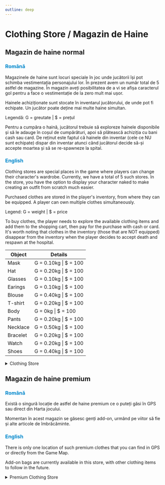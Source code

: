 ```yaml
---
outline: deep
---
```


# Clothing Store / Magazin de Haine

## Magazin de haine normal

### <span style="color: #0088CC">Română</span>

Magazinele de haine sunt locuri speciale în joc unde jucătorii își pot schimba vestimentația personajului lor. În prezent avem un număr total de 5 astfel de magazine. În magazin aveți posibilitatea de a vi se afișa caracterul gol pentru a face o vestimentație de la zero mult mai ușor.

Hainele achiziționate sunt stocate în inventarul jucătorului, de unde pot fi echipate. Un jucător poate deține mai multe haine simultan.

Legendă: G = greutate | $ = prețul

Pentru a cumpăra o haină, jucătorul trebuie să exploreze hainele disponibile și să le adauge în coșul de cumpărături, apoi să plătească achiziția cu bani cash sau card. De reținut este faptul că hainele din inventar (cele ce NU sunt echipate) dispar din inventar atunci când jucătorul decide să-și accepte moartea și să se re-spawneze la spital.

### <span style="color: #0088CC">English</span>

Clothing stores are special places in the game where players can change their character's wardrobe. Currently, we have a total of 5 such stores. In the store, you have the option to display your character naked to make creating an outfit from scratch much easier.

Purchased clothes are stored in the player's inventory, from where they can be equipped. A player can own multiple clothes simultaneously.

Legend: G = weight | $ = price

To buy clothes, the player needs to explore the available clothing items and add them to the shopping cart, then pay for the purchase with cash or card. It's worth noting that clothes in the inventory (those that are NOT equipped) disappear from the inventory when the player decides to accept death and respawn at the hospital.

|Object|Details|
|--|--|
|Mask|G = 0.10kg \| $ = 100|
|Hat|G = 0.20kg \| $ = 100|
|Glasses|G = 0.10kg \| $ = 100|
|Earings|G = 0.10kg \| $ = 100|
|Blouse|G = 0.40kg \| $ = 100|
|T-shirt|G = 0.20kg \| $ = 100|
|Body|G = 0kg \| $ = 100|
|Pants|G = 0.20kg \| $ = 100|
|Necklace|G = 0.50kg \| $ = 100|
|Bracelet|G = 0.20kg \| $ = 100|
|Watch|G = 0.20kg \| $ = 100|
|Shoes|G = 0.40kg \| $ = 100|

<details>
  <summary>Clothing Store</summary>
  <img src="https://v.b-zone.ro/images/wiki/normal-clothing-store.gif" alt="Clothing Store">
</details>

## Magazin de haine premium

### <span style="color: #0088CC">Română</span>

Există o singură locație de astfel de haine premium ce o puteți găsi în GPS sau direct din Harta jocului.

Momentan în acest magazin se găsesc genți add-on, urmând pe viitor să fie și alte articole de îmbrăcăminte.

### <span style="color: #0088CC">English</span>

There is only one location of such premium clothes that you can find in GPS or directly from the Game Map.

Add-on bags are currently available in this store, with other clothing items to follow in the future.

<details>
  <summary>Premium Clothing Store</summary>
  <img src="https://v.b-zone.ro/images/wiki/premium-clothing-store.png" alt="Premium Clothing Store">
</details>